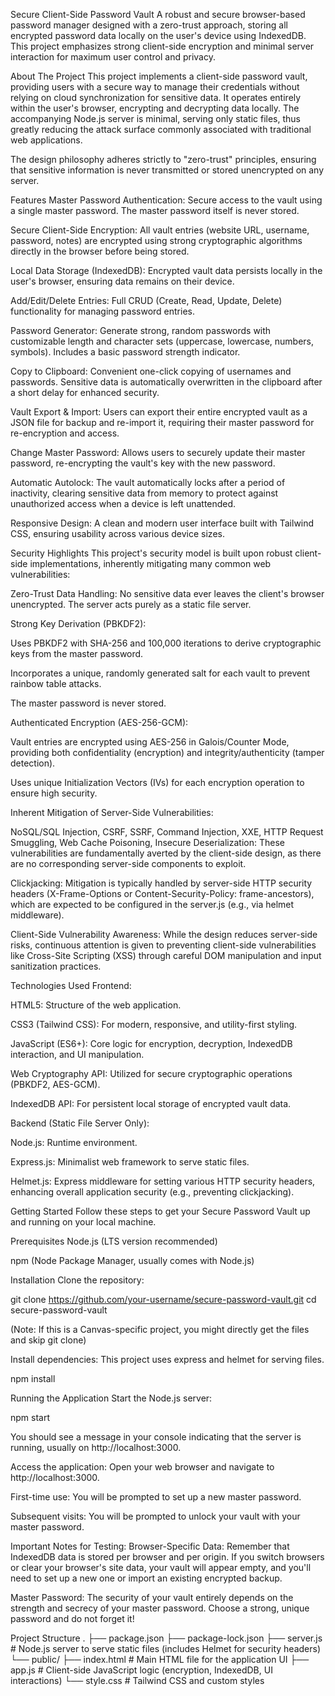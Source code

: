 Secure Client-Side Password Vault
A robust and secure browser-based password manager designed with a zero-trust approach, storing all encrypted password data locally on the user's device using IndexedDB. This project emphasizes strong client-side encryption and minimal server interaction for maximum user control and privacy.

About The Project
This project implements a client-side password vault, providing users with a secure way to manage their credentials without relying on cloud synchronization for sensitive data. It operates entirely within the user's browser, encrypting and decrypting data locally. The accompanying Node.js server is minimal, serving only static files, thus greatly reducing the attack surface commonly associated with traditional web applications.

The design philosophy adheres strictly to "zero-trust" principles, ensuring that sensitive information is never transmitted or stored unencrypted on any server.

Features
Master Password Authentication: Secure access to the vault using a single master password. The master password itself is never stored.

Secure Client-Side Encryption: All vault entries (website URL, username, password, notes) are encrypted using strong cryptographic algorithms directly in the browser before being stored.

Local Data Storage (IndexedDB): Encrypted vault data persists locally in the user's browser, ensuring data remains on their device.

Add/Edit/Delete Entries: Full CRUD (Create, Read, Update, Delete) functionality for managing password entries.

Password Generator: Generate strong, random passwords with customizable length and character sets (uppercase, lowercase, numbers, symbols). Includes a basic password strength indicator.

Copy to Clipboard: Convenient one-click copying of usernames and passwords. Sensitive data is automatically overwritten in the clipboard after a short delay for enhanced security.

Vault Export & Import: Users can export their entire encrypted vault as a JSON file for backup and re-import it, requiring their master password for re-encryption and access.

Change Master Password: Allows users to securely update their master password, re-encrypting the vault's key with the new password.

Automatic Autolock: The vault automatically locks after a period of inactivity, clearing sensitive data from memory to protect against unauthorized access when a device is left unattended.

Responsive Design: A clean and modern user interface built with Tailwind CSS, ensuring usability across various device sizes.

Security Highlights
This project's security model is built upon robust client-side implementations, inherently mitigating many common web vulnerabilities:

Zero-Trust Data Handling: No sensitive data ever leaves the client's browser unencrypted. The server acts purely as a static file server.

Strong Key Derivation (PBKDF2):

Uses PBKDF2 with SHA-256 and 100,000 iterations to derive cryptographic keys from the master password.

Incorporates a unique, randomly generated salt for each vault to prevent rainbow table attacks.

The master password is never stored.

Authenticated Encryption (AES-256-GCM):

Vault entries are encrypted using AES-256 in Galois/Counter Mode, providing both confidentiality (encryption) and integrity/authenticity (tamper detection).

Uses unique Initialization Vectors (IVs) for each encryption operation to ensure high security.

Inherent Mitigation of Server-Side Vulnerabilities:

NoSQL/SQL Injection, CSRF, SSRF, Command Injection, XXE, HTTP Request Smuggling, Web Cache Poisoning, Insecure Deserialization: These vulnerabilities are fundamentally averted by the client-side design, as there are no corresponding server-side components to exploit.

Clickjacking: Mitigation is typically handled by server-side HTTP security headers (X-Frame-Options or Content-Security-Policy: frame-ancestors), which are expected to be configured in the server.js (e.g., via helmet middleware).

Client-Side Vulnerability Awareness: While the design reduces server-side risks, continuous attention is given to preventing client-side vulnerabilities like Cross-Site Scripting (XSS) through careful DOM manipulation and input sanitization practices.

Technologies Used
Frontend:

HTML5: Structure of the web application.

CSS3 (Tailwind CSS): For modern, responsive, and utility-first styling.

JavaScript (ES6+): Core logic for encryption, decryption, IndexedDB interaction, and UI manipulation.

Web Cryptography API: Utilized for secure cryptographic operations (PBKDF2, AES-GCM).

IndexedDB API: For persistent local storage of encrypted vault data.

Backend (Static File Server Only):

Node.js: Runtime environment.

Express.js: Minimalist web framework to serve static files.

Helmet.js: Express middleware for setting various HTTP security headers, enhancing overall application security (e.g., preventing clickjacking).

Getting Started
Follow these steps to get your Secure Password Vault up and running on your local machine.

Prerequisites
Node.js (LTS version recommended)

npm (Node Package Manager, usually comes with Node.js)

Installation
Clone the repository:

git clone https://github.com/your-username/secure-password-vault.git
cd secure-password-vault

(Note: If this is a Canvas-specific project, you might directly get the files and skip git clone)

Install dependencies:
This project uses express and helmet for serving files.

npm install

Running the Application
Start the Node.js server:

npm start

You should see a message in your console indicating that the server is running, usually on http://localhost:3000.

Access the application:
Open your web browser and navigate to http://localhost:3000.

First-time use: You will be prompted to set up a new master password.

Subsequent visits: You will be prompted to unlock your vault with your master password.

Important Notes for Testing:
Browser-Specific Data: Remember that IndexedDB data is stored per browser and per origin. If you switch browsers or clear your browser's site data, your vault will appear empty, and you'll need to set up a new one or import an existing encrypted backup.

Master Password: The security of your vault entirely depends on the strength and secrecy of your master password. Choose a strong, unique password and do not forget it!

Project Structure
.
├── package.json
├── package-lock.json
├── server.js               # Node.js server to serve static files (includes Helmet for security headers)
└── public/
    ├── index.html          # Main HTML file for the application UI
    ├── app.js              # Client-side JavaScript logic (encryption, IndexedDB, UI interactions)
    └── style.css           # Tailwind CSS and custom styles
